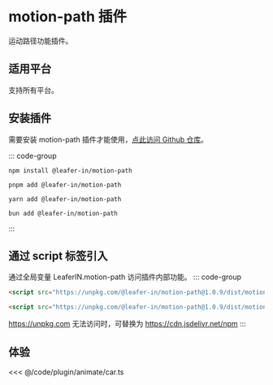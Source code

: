 <script setup>
import Case from '/component/Case.vue'
</script>

# motion-path 插件

运动路径功能插件。

## 适用平台

支持所有平台。

## 安装插件

需要安装 motion-path 插件才能使用，[点此访问 Github 仓库](https://github.com/leaferjs/leafer-in/tree/main/packages/motion-path)。

::: code-group

```sh[npm]
npm install @leafer-in/motion-path
```

```sh[pnpm]
pnpm add @leafer-in/motion-path
```

```sh[yarn]
yarn add @leafer-in/motion-path
```

```sh[bun]
bun add @leafer-in/motion-path
```

:::

## 通过 script 标签引入

通过全局变量 LeaferIN.motion-path 访问插件内部功能。
::: code-group

```html [motion-path.min]
<script src="https://unpkg.com/@leafer-in/motion-path@1.0.9/dist/motion-path.min.js"></script>
```

```html [motion-path]
<script src="https://unpkg.com/@leafer-in/motion-path@1.0.9/dist/motion-path.js"></script>
```

https://unpkg.com 无法访问时，可替换为 https://cdn.jsdelivr.net/npm
:::

## 体验

<case name="AnimateCar" editor=false ></case>

<<< @/code/plugin/animate/car.ts
